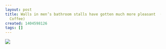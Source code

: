 ```yaml
---
layout: post
title: Walls in men’s bathroom stalls have gotten much more pleasant  (at New Wave
  Coffee)
created: 1404598126
tags: []
---
```

![](http://38.media.tumblr.com/613694b01617c33c84cd8cd8fd04476b/tumblr_n89eunkFUL1rsr8w3o1_500.jpg)


